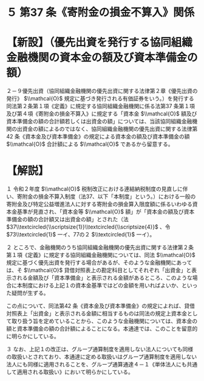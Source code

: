 # ５ 第37 条《寄附金の損金不算入》関係

# 【新設】（優先出資を発行する協同組織金融機関の資本金の額及び資本準備金の額）

２－９優先出資（協同組織金融機関の優先出資に関する法律第２章《優先出資の発行》 $\\mathcal{O}$ 規定に基づき発行される有価証券をいう。）を発行する同法第２条第１項《定義》に規定する協同組織金融機関に係る法第37 条第１項及び第４項《寄附金の損金不算入》に規定する「資本金 $\\mathcal{O}$ 額及び資本準備金の額の合計額若しくは出資金の額」については、当該協同組織金融機関の出資金の額によるのではなく、協同組織金融機関の優先出資に関する法律第42 条《資本金及び資本準備金》の規定による資本金の額及び資本準備金の額 $\\mathcal{O}$ 合計額による $\\mathcal{O}$ であるから留意する。

# 【解説】

１ 令和２年度 $\\mathcal{O}$ 税制改正における連結納税制度の見直しに伴い、寄附金の損金不算入制度（法37、以下「本制度」という。）における一般の寄附金及び特定公益増進法人に対する寄附金の損金算入限度額に係るいわゆる資本金基準が見直され、「資本金等 $\\mathcal{O}$ 額」が「資本金の額及び資本準備金の額の合計額又は出資金の額」とされた（法 $37\\textcircled{\\scriptsize{1}}\\textcircled{\\scriptsize{4}}$ 、令 $73\\textcircled{1}$ 一イ、77の２ $\\textcircled{1}$ 一イ）。

２ ところで、金融機関のうち協同組織金融機関の優先出資に関する法律第２条第１項《定義》に規定する協同組織金融機関については、同法 $\\mathcal{O}$ 規定に基づく優先出資を発行する場合があるが、そのような金融機関にあっては、そ $\\mathcal{O}$ 貸借対照表上の勘定科目としてそれぞれ「出資金」と表示される金額及び「資本準備金」と表示される金額があるところ、このような場合に本制度における上記１の資本金基準ではどの金額を用いればよいか、といった疑問が生ずる。

この点について、同法第42 条《資本金及び資本準備金》の規定によれば、貸借対照表上「出資金」と表示される金額に相当するものは同法の規定上資本金として取り扱う旨を定めていることから、このような金融機関については、資本金の額と資本準備金の額の合計額によることになる。本通達では、このことを留意的に明らかにしている。

３ なお、上記１の改正は、グループ通算制度を適用しない法人についても同様の取扱いとされており、本通達に定める取扱いはグループ通算制度を適用しない法人にも同様に適用されることを、グループ通算通達４－１《単体法人にも共通して適用される取扱い》において明らかにしている。